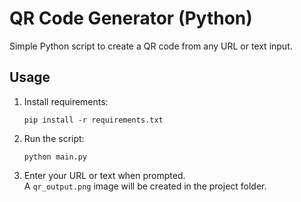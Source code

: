 # QR Code Generator (Python)

Simple Python script to create a QR code from any URL or text input.

## Usage

1. Install requirements:
   ```
   pip install -r requirements.txt
   ```

2. Run the script:
   ```
   python main.py
   ```

3. Enter your URL or text when prompted.  
   A `qr_output.png` image will be created in the project folder.
